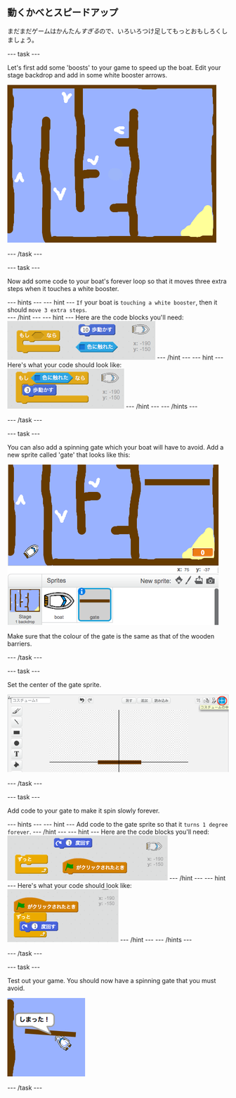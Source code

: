 ## 動くかべとスピードアップ

まだまだゲームはかんたん*すぎる*ので、いろいろつけ足してもっとおもしろくしましょう。

\--- task \---

Let's first add some 'boosts' to your game to speed up the boat. Edit your stage backdrop and add in some white booster arrows.

![screenshot](images/boat-boost.png)

\--- /task \---

\--- task \---

Now add some code to your boat's forever loop so that it moves three extra steps when it touches a white booster.

\--- hints \--- \--- hint \--- `If` your boat is `touching a white booster`, then it should `move 3 extra steps`.  
\--- /hint \--- \--- hint \--- Here are the code blocks you'll need: ![screenshot](images/boat-boost-blocks.png) \--- /hint \--- \--- hint \--- Here's what your code should look like: ![screenshot](images/boat-boost-code.png) \--- /hint \--- \--- /hints \---

\--- /task \---

\--- task \---

You can also add a spinning gate which your boat will have to avoid. Add a new sprite called 'gate' that looks like this:

![screenshot](images/boat-gate.png)

Make sure that the colour of the gate is the same as that of the wooden barriers.

\--- /task \---

\--- task \---

Set the center of the gate sprite.

![screenshot](images/boat-center.png)

\--- /task \---

\--- task \---

Add code to your gate to make it spin slowly forever.

\--- hints \--- \--- hint \--- Add code to the gate sprite so that it `turns 1 degree` `forever`. \--- /hint \--- \--- hint \--- Here are the code blocks you'll need: ![screenshot](images/boat-spin-blocks.png) \--- /hint \--- \--- hint \--- Here's what your code should look like: ![screenshot](images/boat-spin-code.png) \--- /hint \--- \--- /hints \---

\--- /task \---

\--- task \---

Test out your game. You should now have a spinning gate that you must avoid.

![screenshot](images/boat-gate-test.png)

\--- /task \---